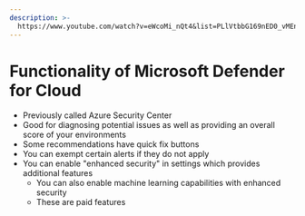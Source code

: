 ```yaml
---
description: >-
  https://www.youtube.com/watch?v=eWcoMi_nQt4&list=PLlVtbbG169nED0_vMEniWBQjSoxTsBYS3&index=33
---
```


# Functionality of Microsoft Defender for Cloud

* Previously called Azure Security Center
* Good for diagnosing potential issues as well as providing an overall score of your environments
* Some recommendations have quick fix buttons
* You can exempt certain alerts if they do not apply
* You can enable "enhanced security" in settings which provides additional features
  * You can also enable machine learning capabilities with enhanced security
  * These are paid features



